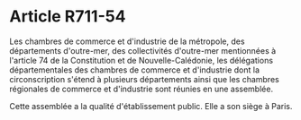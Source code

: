 # Article R711-54

Les chambres de commerce et d'industrie de la métropole, des départements d'outre-mer, des collectivités d'outre-mer mentionnées à l'article 74 de la Constitution et de Nouvelle-Calédonie, les délégations départementales des chambres de commerce et d'industrie dont la circonscription s'étend à plusieurs départements ainsi que les chambres régionales de commerce et d'industrie sont réunies en une assemblée.

Cette assemblée a la qualité d'établissement public. Elle a son siège à Paris.
